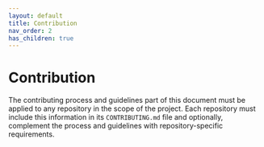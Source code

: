 ```yaml
---
layout: default
title: Contribution
nav_order: 2
has_children: true
---
```


# Contribution

The contributing process and guidelines part of this document must be
applied to any repository in the scope of the project. Each repository
must include this information in its `CONTRIBUTING.md` file and
optionally, complement the process and guidelines with
repository-specific requirements.
